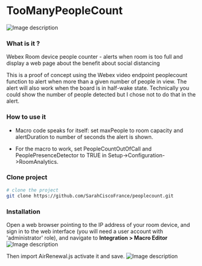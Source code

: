 # TooManyPeopleCount

![Image description](https://i.ibb.co/rkN0TqZ/Capture-d-e-cran-2020-05-20-a-20-57-34.png)

### What is it ?
Webex Room device people counter - alerts when room is too full and display a web page about the benefit about social distancing

This is a proof of concept using the Webex video endpoint peoplecount function to alert when more than a given number of people in view. The alert will also work when the board is in half-wake state. Technically you could show the number of people detected but I chose not to do that in the alert.

### How to use it
- Macro code speaks for itself: set maxPeople to room capacity and alertDuration to number of seconds the alert is shown.

- For the macro to work, set PeopleCountOutOfCall and PeoplePresenceDetector to TRUE in Setup->Configuration->RoomAnalytics.

### Clone project

``` bash
# clone the project
git clone https://github.com/SarahCiscoFrance/peoplecount.git
```

### Installation
Open a web browser pointing to the IP address of your room device, and sign in to the web interface (you will need a user account with 'administrator' role), and navigate to **Integration > Macro Editor**
![Image description](https://i.ibb.co/FYZR4HR/Capture-d-e-cran-2020-05-20-a-17-56-17.png)

Then import AirRenewal.js activate it and save.
![Image description](https://i.ibb.co/jGTqxMz/Capture-d-e-cran-2020-05-20-a-18-15-18.png)


